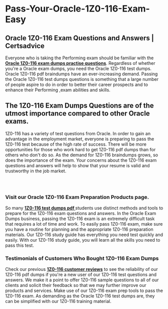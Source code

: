 # Pass-Your-Oracle-1Z0-116-Exam-Easy
<h2><strong>Oracle 1Z0-116 Exam Questions and Answers | Certsadvice</strong></h2> <p>Everyone who is taking the Performing exam should be familiar with the <a href="http://www.certsadvice.com/oracle/1z0-116-practice-questions"><strong>Oracle 1Z0-116 exam dumps practise questions</strong></a>. Regardless of whether you&#39;re a Oracle exam dumps, you need the Oracle 1Z0-116 test dumps. Oracle 1Z0-116 pdf braindumps have an ever-increasing demand. Passing the Oracle 1Z0-116 test dumps questions is something that a large number of people aspire to do in order to better their career prospects and to enhance their Performing ,exam abilities and skills.</p> <h2><strong>The 1Z0-116 Exam Dumps Questions are of the utmost importance compared to other Oracle exams.</strong></h2> <p>1Z0-116 has a variety of test questions from Oracle. In order to gain an advantage in the employment market, everyone is preparing to pass the 1Z0-116 test because of the high rate of success. There will be more opportunities for those who work hard to get 1Z0-116 pdf dumps than for others who don&#39;t do so. As the demand for 1Z0-116 braindumps grows, so does the importance of the exam. Your concerns about the 1Z0-116 exam questions and answers will help to show that your resume is valid and trustworthy in the job market.</p> <p><a href="http://www.certsadvice.com/oracle/1z0-116-practice-questions" style="display: block; padding: 1em 0; text-align: center; "><img alt="" src="https://1.bp.blogspot.com/-RUOr8Wn-CRk/YUYAxC8kcHI/AAAAAAAAAnw/F7BbdI3tw8QDj5z8iX0vQAioQzKiUxduwCLcBGAsYHQ/s0/unnamed.jpg" /></a></p> <h3><strong>Visit our Oracle 1Z0-116 Exam Preparation Products page.</strong></h3> <p>So many <a href="http://www.certsadvice.com/oracle/1z0-116-practice-questions"><strong>1Z0-116 test dumps pdf </strong></a>students use distinct methods and tools to prepare for the 1Z0-116 exam questions and answers. In the Oracle Exam Dumps business, passing the 1Z0-116 exam is an extremely difficult task that requires a lot of time and work. To easily pass 1Z0-116 exam, make sure you have a routine for planning and the appropriate 1Z0-116 preparation materials. Our 1Z0-116 study guide has everything you need test quickly and easily. With our 1Z0-116 study guide, you will learn all the skills you need to pass this test.</p> <h3><strong>Testimonials of Customers Who Bought 1Z0-116 Exam Dumps</strong></h3> <p>Check our previous <a href="http://www.certsadvice.com/oracle/1z0-116-practice-questions"><strong>1Z0-116 customer reviews</strong></a> to see the reliability of our 1Z0-116 pdf dumps if you&#39;re a new user of our 1Z0-116 test questions and answers. We make it a point to offer 1Z0-116 sample questions to all of our clients and solicit their feedback so that we may further improve our products and services. Make use of our 1Z0-116 exam prep tools to pass the 1Z0-116 exam. As demanding as the Oracle 1Z0-116 test dumps are, they can be simplified with our 1Z0-116 training material.</p>
